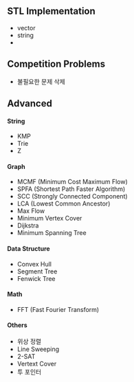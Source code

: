 ## STL Implementation
- vector
- string
- 

## Competition Problems
- 불필요한 문제 삭제

## Advanced

#### String
- KMP
- Trie
- Z

#### Graph
- MCMF (Minimum Cost Maximum Flow)
- SPFA (Shortest Path Faster Algorithm)
- SCC (Strongly Connected Component)
- LCA (Lowest Common Ancestor)
- Max Flow
- Minimum Vertex Cover
- Dijkstra
- Minimum Spanning Tree

#### Data Structure
- Convex Hull
- Segment Tree
- Fenwick Tree

#### Math
- FFT (Fast Fourier Transform)

#### Others
- 위상 정렬
- Line Sweeping
- 2-SAT
- Vertext Cover
- 투 포인터

